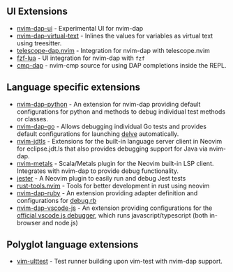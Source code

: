 ## UI Extensions

- [nvim-dap-ui][7] - Experimental UI for nvim-dap
- [nvim-dap-virtual-text][1] - Inlines the values for variables as virtual text using treesitter.
- [telescope-dap.nvim][4] - Integration for nvim-dap with telescope.nvim
- [fzf-lua][fzf-lua] - UI integration for nvim-dap with `fzf`
- [cmp-dap][cmp-dap] - nvim-cmp source for using DAP completions inside the REPL.

## Language specific extensions

- [nvim-dap-python][2] - An extension for nvim-dap providing default configurations for python and methods to debug individual test methods or classes.
- [nvim-dap-go][8] - Allows debugging individual Go tests and provides default configurations for launching [delve][9] automatically.
- [nvim-jdtls][3] - Extensions for the built-in language server client in Neovim for eclipse.jdt.ls that also provides debugging support for Java via nvim-dap.
- [nvim-metals][5] - Scala/Metals plugin for the Neovim built-in LSP client. Integrates with nvim-dap to provide debug functionality.
- [jester][jester] - A Neovim plugin to easily run and debug Jest tests
- [rust-tools.nvim][rust-tools] - Tools for better development in rust using neovim
- [nvim-dap-ruby][dap-ruby] - An extension providing adapter definition and configurations for [debug.rb][debug.rb]
- [nvim-dap-vscode-js][dap-vscode-js] - An extension providing configurations for the [official vscode js debugger][vscode-js-debug], which runs javascript/typescript (both in-browser and node.js)

## Polyglot language extensions

- [vim-ulttest][6] - Test runner building upon vim-test with nvim-dap support.


[1]: https://github.com/theHamsta/nvim-dap-virtual-text
[2]: https://github.com/mfussenegger/nvim-dap-python
[3]: https://github.com/mfussenegger/nvim-jdtls
[4]: https://github.com/nvim-telescope/telescope-dap.nvim
[5]: https://github.com/scalameta/nvim-metals
[6]: https://github.com/rcarriga/vim-ultest
[7]: https://github.com/rcarriga/nvim-dap-ui
[8]: https://github.com/leoluz/nvim-dap-go
[9]: https://github.com/go-delve/delve
[jester]: https://github.com/David-Kunz/jester
[rust-tools]: https://github.com/simrat39/rust-tools.nvim
[dap-ruby]: https://github.com/suketa/nvim-dap-ruby
[debug.rb]: https://github.com/ruby/debug
[fzf-lua]: https://github.com/ibhagwan/fzf-lua
[cmp-dap]: https://github.com/rcarriga/cmp-dap
[dap-vscode-js]: https://github.com/mxsdev/nvim-dap-vscode-js
[vscode-js-debug]: https://github.com/microsoft/vscode-js-debug